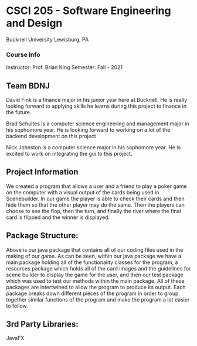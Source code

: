 # CSCI 205 - Software Engineering and Design
Bucknell University
Lewisburg, PA
### Course Info
Instructor: Prof. Brian King
Semester: Fall - 2021
## Team BDNJ
David Fink is a finance major in his junior year here at Bucknell. He is really looking forward to applying skills he learns during this project to finance in the future.

Brad Schultes is a computer science engineering and management major in his sophomore year. He is looking forward to working on a lot of the backend development on this project

Nick Johnston is a computer science major in his sophomore year. He is excited to work on integrating the gui to this project.

## Project Information
We created a program that allows a user and a friend to play a poker game on the computer with a visual output of the cards being used in Scenebuilder. In our game the player is able to check their cards and then hide them so that the other player may do the same. Then the players can choose to see the flop, then the turn, and finally the river where the final card is flipped and the winner is displayed.
## Package Structure: 
Above is our java package that contains all of our coding files used in the making of our game. As can be seen, within our java package we have a main package holding all of the functionality classes for the program, a resources package which holds all of the card images and the guidelines for scene builder to display the game for the user, and then our test package which was used to test our methods within the main package. All of these packages are intertwined to allow the program to produce its output. Each package breaks down different pieces of the program in order to group together similar functions of the program and make the program a lot easier to follow. 
## 3rd Party Libraries:
JavaFX